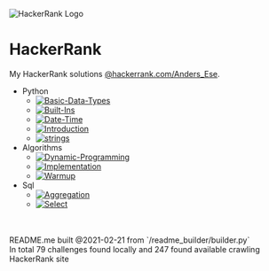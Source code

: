 ![HackerRank Logo](https://user-images.githubusercontent.com/1194257/65596422-1cef2080-df97-11e9-9abb-a225204d1805.png)
# HackerRank
My HackerRank solutions [@hackerrank.com/Anders_Ese](https://www.hackerrank.com/Anders_Ese).
- Python
	 - [![Basic-Data-Types](https://img.shields.io/static/v1?label=Basic-Data-Types&message=3%2F6&color=FFFF00)](/python/Basic-Data-Types)
	 - [![Built-Ins](https://img.shields.io/static/v1?label=Built-Ins&message=6%2F6&color=00FF00)](/python/Built-Ins)
	 - [![Date-Time](https://img.shields.io/static/v1?label=Date-Time&message=2%2F2&color=00FF00)](/python/Date-Time)
	 - [![Introduction](https://img.shields.io/static/v1?label=Introduction&message=7%2F7&color=00FF00)](/python/Introduction)
	 - [![strings](https://img.shields.io/static/v1?label=strings&message=12%2F14&color=FFFF00)](/python/strings)
- Algorithms
	 - [![Dynamic-Programming](https://img.shields.io/static/v1?label=Dynamic-Programming&message=1%2F99&color=FF0000)](/algorithms/Dynamic-Programming)
	 - [![Implementation](https://img.shields.io/static/v1?label=Implementation&message=2%2F66&color=FF0000)](/algorithms/Implementation)
	 - [![Warmup](https://img.shields.io/static/v1?label=Warmup&message=9%2F10&color=FFFF00)](/algorithms/Warmup)
- Sql
	 - [![Aggregation](https://img.shields.io/static/v1?label=Aggregation&message=17%2F17&color=00FF00)](/sql/Aggregation)
	 - [![Select](https://img.shields.io/static/v1?label=Select&message=20%2F20&color=00FF00)](/sql/Select)
<br>
<br>
README.me built @2021-02-21 from `/readme_builder/builder.py`
<br>
In total 79 challenges found locally and 247 found available crawling HackerRank site
